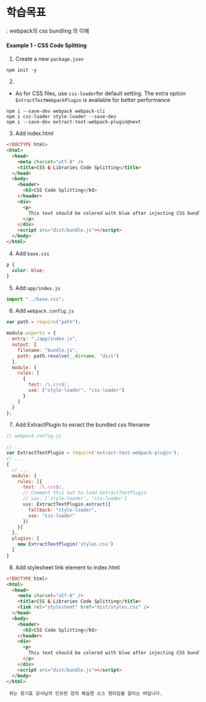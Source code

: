 # 학습목표

: webpack의 css bundling 의 이해

#### Example 1 - CSS Code Splitting

1. Create a new `package.json`

```
npm init -y
```

2.

- As for CSS files, use `css-loader`for default setting. The extra option `ExtractTextWebpackPlugin` is available for better performance

```text
npm i --save-dev webpack webpack-cli
npm i css-loader style-loader --save-dev
npm i --save-dev extract-text-webpack-plugin@next
```

3. Add index.html

```html
<!DOCTYPE html>
<html>
  <head>
    <meta charset="utf-8" />
    <title>CSS & Libraries Code Splitting</title>
  </head>
  <body>
    <header>
      <h3>CSS Code Splitting</h3>
    </header>
    <div>
      <p>
        This text should be colored with blue after injecting CSS bundle
      </p>
    </div>
    <script src="dist/bundle.js"></script>
  </body>
</html>
```

4. Add `base.css`

```css
p {
  color: blue;
}
```

5. Add `app/index.js`

```js
import "../base.css";
```

6. Add `webpack.config.js`

```js
var path = require("path");

module.exports = {
  entry: "./app/index.js",
  output: {
    filename: "bundle.js",
    path: path.resolve(__dirname, "dist")
  },
  module: {
    rules: [
      {
        test: /\.css$/,
        use: ["style-loader", "css-loader"]
      }
    ]
  }
};
```

7. Add ExtractPlugin to exract the bundled css filename

```js
// webpack.config.js

// ...
var ExtractTextPlugin = require('extract-text-webpack-plugin');
// ...
{
  // ...
  module: {
    rules: [{
      test: /\.css$/,
      // Comment this out to load ExtractTextPlugin
      // use: ['style-loader', 'css-loader']
      use: ExtractTextPlugin.extract({
        fallback: "style-loader",
        use: "css-loader"
      })
    }]
  },
  plugins: [
    new ExtractTextPlugin('styles.css')
  ]
}
```

8. Add stylesheet link element to index.html

```html
<!DOCTYPE html>
<html>
  <head>
    <meta charset="utf-8" />
    <title>CSS & Libraries Code Splitting</title>
    <link rel="stylesheet" href="dist/styles.css" />
  </head>
  <body>
    <header>
      <h3>CSS Code Splitting</h3>
    </header>
    <div>
      <p>
        This text should be colored with blue after injecting CSS bundle
      </p>
    </div>
    <script src="dist/bundle.js"></script>
  </body>
</html>
```

```text
 위는 장기효 강사님의 인프런 강의 복습한 소스 정리임을 알리는 바입니다.
```
